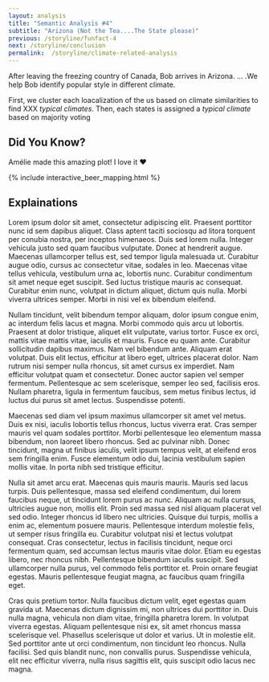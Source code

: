 ```yaml
---
layout: analysis
title: "Semantic Analysis #4"
subtitle: "Arizona (Not the Tea....The State please)"
previous: /storyline/funfact-4
next: /storyline/conclusion 
permalink:  /storyline/climate-related-analysis
---
```


After leaving the freezing country of Canada, Bob arrives in Arizona. … .We help Bob identify popular style in different climate. 

First, we cluster each loacalization of the us based on climate similarities to find XXX *typical climates*. Then, each states is assigned a *typical climate* based on majority voting

## Did You Know?
Amélie made this amazing plot! I love it ❤

<div>
    {% include interactive_beer_mapping.html %} 
</div>

## Explainations

Lorem ipsum dolor sit amet, consectetur adipiscing elit. Praesent porttitor nunc id sem dapibus aliquet. Class aptent taciti sociosqu ad litora torquent per conubia nostra, per inceptos himenaeos. Duis sed lorem nulla. Integer vehicula justo sed quam faucibus vulputate. Donec at hendrerit augue. Maecenas ullamcorper tellus est, sed tempor ligula malesuada ut. Curabitur augue odio, cursus ac consectetur vitae, sodales in leo. Maecenas vitae tellus vehicula, vestibulum urna ac, lobortis nunc. Curabitur condimentum sit amet neque eget suscipit. Sed luctus tristique mauris ac consequat. Curabitur enim nunc, volutpat in dictum aliquet, dictum quis nulla. Morbi viverra ultrices semper. Morbi in nisi vel ex bibendum eleifend.

Nullam tincidunt, velit bibendum tempor aliquam, dolor ipsum congue enim, ac interdum felis lacus et magna. Morbi commodo quis arcu ut lobortis. Praesent at dolor tristique, aliquet elit vulputate, varius tortor. Fusce ex orci, mattis vitae mattis vitae, iaculis et mauris. Fusce eu quam ante. Curabitur sollicitudin dapibus maximus. Nam vel bibendum ante. Aliquam erat volutpat. Duis elit lectus, efficitur at libero eget, ultrices placerat dolor. Nam rutrum nisi semper nulla rhoncus, sit amet cursus ex imperdiet. Nam efficitur volutpat quam et consectetur. Donec auctor sapien vel semper fermentum. Pellentesque ac sem scelerisque, semper leo sed, facilisis eros. Nullam pharetra, ligula in fermentum faucibus, sem metus finibus lectus, id luctus dui purus sit amet lectus. Suspendisse potenti.

Maecenas sed diam vel ipsum maximus ullamcorper sit amet vel metus. Duis ex nisi, iaculis lobortis tellus rhoncus, luctus viverra erat. Cras semper mauris vel quam sodales porttitor. Morbi pellentesque leo elementum massa bibendum, non laoreet libero rhoncus. Sed ac pulvinar nibh. Donec tincidunt, magna ut finibus iaculis, velit ipsum tempus velit, at eleifend eros sem fringilla enim. Fusce elementum odio dui, lacinia vestibulum sapien mollis vitae. In porta nibh sed tristique efficitur.

Nulla sit amet arcu erat. Maecenas quis mauris mauris. Mauris sed lacus turpis. Duis pellentesque, massa sed eleifend condimentum, dui lorem faucibus neque, ut tincidunt lorem purus ac nunc. Aliquam ac nulla cursus, ultricies augue non, mollis elit. Proin sed massa sed nisl aliquam placerat vel sed odio. Integer rhoncus id libero nec ultricies. Quisque dui turpis, mollis a enim ac, elementum posuere mauris. Pellentesque interdum molestie felis, ut semper risus fringilla eu. Curabitur volutpat nisi et lectus volutpat consequat. Cras consectetur, lectus in facilisis tincidunt, neque orci fermentum quam, sed accumsan lectus mauris vitae dolor. Etiam eu egestas libero, nec rhoncus nibh. Pellentesque bibendum iaculis suscipit. Sed ullamcorper nulla purus, vel commodo felis porttitor et. Proin ornare feugiat egestas. Mauris pellentesque feugiat magna, ac faucibus quam fringilla eget.

Cras quis pretium tortor. Nulla faucibus dictum velit, eget egestas quam gravida ut. Maecenas dictum dignissim mi, non ultrices dui porttitor in. Duis nulla magna, vehicula non diam vitae, fringilla pharetra lorem. In volutpat viverra egestas. Aliquam pellentesque nisi ex, sit amet rhoncus massa scelerisque vel. Phasellus scelerisque ut dolor et varius. Ut in molestie elit. Sed porttitor ante ut orci condimentum, non tincidunt leo rhoncus. Nulla facilisi. Sed quis blandit nunc, non convallis purus. Suspendisse vehicula, elit nec efficitur viverra, nulla risus sagittis elit, quis suscipit odio lacus nec magna.

